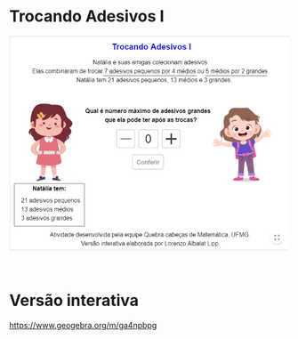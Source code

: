 # Trocando Adesivos I

![](preview.png)

<br>

# Versão interativa

https://www.geogebra.org/m/ga4npbpg